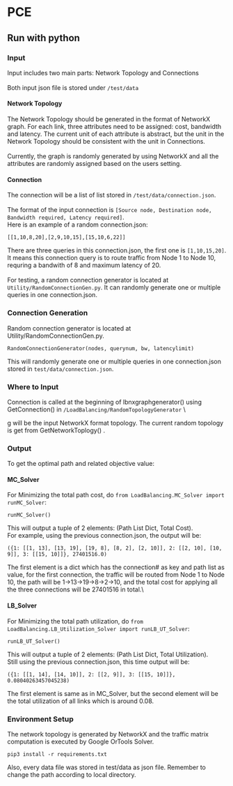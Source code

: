 # PCE
## Run with python

### Input
Input includes two main parts: Network Topology and Connections\
\
Both input json file is stored under `/test/data`
#### Network Topology
The Network Topology should be generated in the format of NetworkX graph. For each link, three attributes need to be assigned: cost, bandwidth and latency. The current unit of each attribute is abstract, but the unit in the Network Topology should be consistent with the unit in Connections.\
\
Currently, the graph is randomly generated by using NetworkX and all the attributes are randomly assigned based on the users setting. 
#### Connection
The connection will be a list of list stored in `/test/data/connection.json`. \
\
The format of the input connection is `[Source node, Destination node, Bandwidth required, Latency required]`.  \
Here is an example of a random connection.json:
```
[[1,10,8,20],[2,9,10,15],[15,10,6,22]]
```
There are three queries in this connection.json, the first one is `[1,10,15,20]`.\
It means this connection query is to route traffic from Node 1 to Node 10, requring a bandwith of 8 and maximum latency of 20.\
\
For testing, a random connection generator is located at `Utility/RandomConnectionGen.py`. It can randomly generate one or multiple queries in one connection.json.

### Connection Generation
Random connection generator is located at Utility/RandomConnectionGen.py. 
```
RandomConnectionGenerator(nodes, querynum, bw, latencylimit)
```
This will randomly generate one or multiple queries in one connection.json stored in `test/data/connection.json`. 
### Where to Input
Connection is called at the beginning of lbnxgraphgenerator() using GetConnection() in `/LoadBalancing/RandomTopologyGenerator`
\

g will be the input NetworkX format topology. The current random topology is get from GetNetworkToplogy() .

### Output
To get the optimal path and related objective value:
#### MC_Solver
For Minimizing the total path cost, do `from LoadBalancing.MC_Solver import runMC_Solver`:
```
runMC_Solver()
```
This will output a tuple of 2 elements: (Path List Dict, Total Cost).\
For example, using the previous connection.json, the output will be:
```
({1: [[1, 13], [13, 19], [19, 8], [8, 2], [2, 10]], 2: [[2, 10], [10, 9]], 3: [[15, 10]]}, 27401516.0)
```
The first element is a dict which has the connection# as key and path list as value, for the first connection, the traffic will be routed from Node 1 to Node 10, the path will be 1->13->19->8->2->10, and the total cost for applying all the three connections will be 27401516 in total.\

#### LB_Solver
For Minimizing the total path utilization, do `from LoadBalancing.LB_Utilization_Solver import runLB_UT_Solver`:
```
runLB_UT_Solver()
```
This will output a tuple of 2 elements: (Path List Dict, Total Utilization).\
Still using the previous connection.json, this time output will be:
```
({1: [[1, 14], [14, 10]], 2: [[2, 9]], 3: [[15, 10]]}, 0.08040263457045238)
```
The first element is same as in MC_Solver, but the second element will be the total utilization of all links which is around 0.08.


### Environment Setup

The network topology is generated by NetworkX and the traffic matrix computation is executed by Google OrTools Solver. 
```
pip3 install -r requirements.txt
```
Also, every data file was stored in test/data as json file. Remember to change the path according to local directory.
